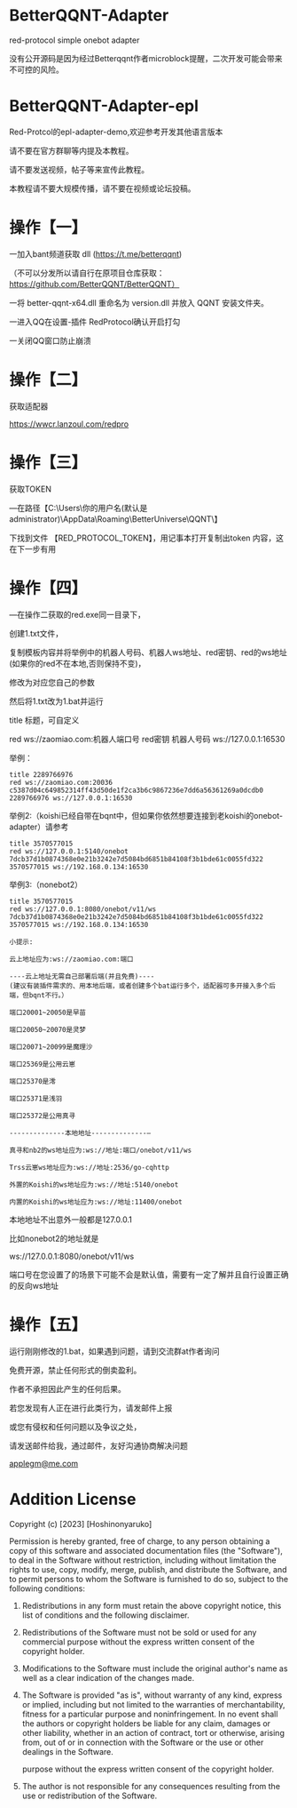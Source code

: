 # BetterQQNT-Adapter
red-protocol simple onebot adapter

没有公开源码是因为经过Betterqqnt作者microblock提醒，二次开发可能会带来不可控的风险。

# BetterQQNT-Adapter-epl
Red-Protcol的epl-adapter-demo,欢迎参考开发其他语言版本


请不要在官方群聊等内提及本教程。

请不要发送视频，帖子等来宣传此教程。

本教程请不要大规模传播，请不要在视频或论坛投稿。


# 操作【一】

一加入bant频道获取 dll (https://t.me/betterqqnt)

（不可以分发所以请自行在原项目仓库获取：https://github.com/BetterQQNT/BetterQQNT）

一将 better-qqnt-x64.dll 重命名为 version.dll 并放入 QQNT 安装文件夹。

一进入QQ在设置-插件 RedProtocol确认开启打勾

一关闭QQ窗口防止崩溃


# 操作【二】

获取适配器

https://wwcr.lanzoul.com/redpro


# 操作【三】

获取TOKEN

—在路径【C:\Users\你的用户名(默认是administrator)\AppData\Roaming\BetterUniverse\QQNT\】

下找到文件 【RED_PROTOCOL_TOKEN】，用记事本打开复制出token 内容，这在下一步有用


# 操作【四】

—在操作二获取的red.exe同一目录下，

创建1.txt文件，

复制模板内容并将举例中的机器人号码、机器人ws地址、red密钥、red的ws地址(如果你的red不在本地,否则保持不变)，

修改为对应您自己的参数

然后将1.txt改为1.bat并运行


title 标题，可自定义

red ws://zaomiao.com:机器人端口号 red密钥 机器人号码 ws://127.0.0.1:16530

举例：
```
title 2289766976
red ws://zaomiao.com:20036 c5387d04c649852314ff43d50de1f2ca3b6c9867236e7dd6a56361269a0dcdb0 2289766976 ws://127.0.0.1:16530
```
举例2:（koishi已经自带在bqnt中，但如果你依然想要连接到老koishi的onebot-adapter）请参考
```
title 3570577015
red ws://127.0.0.1:5140/onebot 7dcb37d1b0874368e0e21b3242e7d5084bd6851b84108f3b1bde61c0055fd322 3570577015 ws://192.168.0.134:16530
```
举例3:（nonebot2）
```
title 3570577015
red ws://127.0.0.1:8080/onebot/v11/ws 7dcb37d1b0874368e0e21b3242e7d5084bd6851b84108f3b1bde61c0055fd322 3570577015 ws://192.168.0.134:16530
```
```
小提示:

云上地址应为:ws://zaomiao.com:端口

----云上地址无需自己部署后端(并且免费)----
(建议有装插件需求的、用本地后端，或者创建多个bat运行多个，适配器可多开接入多个后端，但bqnt不行。）

端口20001~20050是早苗

端口20050~20070是灵梦

端口20071~20099是魔理沙

端口25369是公用云崽

端口25370是澪

端口25371是浅羽

端口25372是公用真寻

--------------本地地址--------------—

真寻和nb2的ws地址应为:ws://地址:端口/onebot/v11/ws

Trss云崽ws地址应为:ws://地址:2536/go-cqhttp

外置的Koishi的ws地址应为:ws://地址:5140/onebot

内置的Koishi的ws地址应为:ws://地址:11400/onebot
```
本地地址不出意外一般都是127.0.0.1

比如nonebot2的地址就是

ws://127.0.0.1:8080/onebot/v11/ws

端口号在您设置了的场景下可能不会是默认值，需要有一定了解并且自行设置正确的反向ws地址
# 操作【五】

运行刚刚修改的1.bat，如果遇到问题，请到交流群at作者询问

免费开源，禁止任何形式的倒卖盈利。

作者不承担因此产生的任何后果。

若您发现有人正在进行此类行为，请发邮件上报

或您有侵权和任何问题以及争议之处，

请发送邮件给我，通过邮件，友好沟通协商解决问题

applegm@me.com

# Addition License

Copyright (c) [2023] [Hoshinonyaruko]

Permission is hereby granted, free of charge, to any person obtaining a copy
of this software and associated documentation files (the "Software"), to deal
in the Software without restriction, including without limitation the rights
to use, copy, modify, merge, publish, and distribute the Software, and to
permit persons to whom the Software is furnished to do so, subject to the
following conditions:

1. Redistributions in any form must retain the above copyright notice,
   this list of conditions and the following disclaimer.

2. Redistributions of the Software must not be sold or used for any
   commercial purpose without the express written consent of the copyright
   holder.

3. Modifications to the Software must include the original author's
   name as well as a clear indication of the changes made.

4. The Software is provided "as is", without warranty of any kind, express
   or implied, including but not limited to the warranties of
   merchantability, fitness for a particular purpose and noninfringement.
   In no event shall the authors or copyright holders be liable for any
   claim, damages or other liability, whether in an action of contract,
   tort or otherwise, arising from, out of or in connection with the
   Software or the use or other dealings in the Software.

   purpose without the express written consent of the copyright holder.

4. The author is not responsible for any consequences resulting from the use
   or redistribution of the Software.
